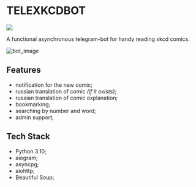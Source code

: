 # TELEXKCDBOT

<a href="https://t.me/telexkcdbot"><img src="https://img.shields.io/badge/Telegram-%20@telexkcdbot-blue"></a>

A functional asynchronous telegram-bot for handy reading xkcd comics.

![bot_image](https://user-images.githubusercontent.com/25626227/128462493-55f67eb0-d9ea-4d50-864b-0c29a3bc0f45.png)

## Features
- notification for the new comic;
- russian translation of comic _(if it exists)_;
- russian translation of comic explanation;
- bookmarking;
- searching by number and word;
- admin support;

## Tech Stack
- Python 3.10;
- aiogram;
- asyncpg;
- aiohttp;
- Beautiful Soup;

